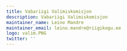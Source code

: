 ```yaml
---
title: Vabariigi Valimiskomisjon
description: Vabariigi Valimiskomisjon
maintainer_name: Leino Mandre
maintainer_email: leino.mandre@riigikogu.ee
logo: valim.PNG
twitter: ''
---
```

